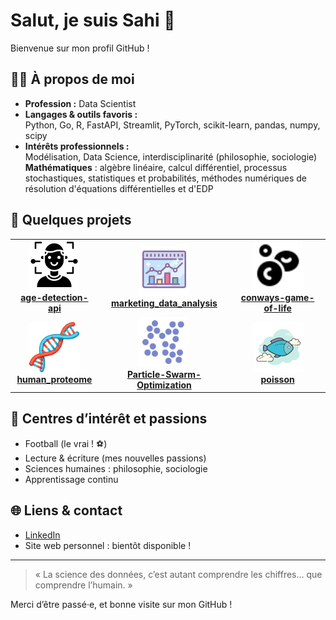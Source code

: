 # Salut, je suis Sahi 👋

Bienvenue sur mon profil GitHub !

## 👨‍💻 À propos de moi

- **Profession :** Data Scientist  
- **Langages & outils favoris :**  
  Python, Go, R, FastAPI, Streamlit, PyTorch, scikit-learn, pandas, numpy, scipy  
- **Intérêts professionnels :**  
  Modélisation, Data Science, interdisciplinarité (philosophie, sociologie)  
  **Mathématiques** : algèbre linéaire, calcul différentiel, processus stochastiques, statistiques et probabilités, méthodes numériques de résolution d'équations différentielles et d'EDP

## 🚀 Quelques projets 

<table>
  <tr>
    <td align="center">
      <a href="https://github.com/sahi-mfg/age-detection-api">
        <img src="https://github.com/sahi-mfg/sahi-mfg/blob/main/assets/age-detection-api.png" width="80" alt="Age Detection API"/><br/>
        <b>age-detection-api</b>
      </a>
    </td>
    <td align="center">
      <a href="https://github.com/sahi-mfg/marketing_data_analysis">
        <img src="https://github.com/sahi-mfg/sahi-mfg/blob/main/assets/marketing_data_analysis.png" width="80" alt="Marketing Data Analysis"/><br/>
        <b>marketing_data_analysis</b>
      </a>
    </td>
    <td align="center">
      <a href="https://github.com/sahi-mfg/conways-game-of-life">
        <img src="https://github.com/sahi-mfg/sahi-mfg/blob/main/assets/conways-game-of-life.png" width="80" alt="Conway's Game of Life"/><br/>
        <b>conways-game-of-life</b>
      </a>
    </td>
  </tr>
  <tr>
    <td align="center">
      <a href="https://github.com/sahi-mfg/human_proteome">
        <img src="https://github.com/sahi-mfg/sahi-mfg/blob/main/assets/human_proteome.png" width="80" alt="Human Proteome"/><br/>
        <b>human_proteome</b>
      </a>
    </td>
    <td align="center">
      <a href="https://github.com/sahi-mfg/Particle-Swarm-Optimization">
        <img src="https://github.com/sahi-mfg/sahi-mfg/blob/main/assets/Particle-Swarm-Optimization.png" width="80" alt="Particle Swarm Optimization"/><br/>
        <b>Particle-Swarm-Optimization</b>
      </a>
    </td>
    <td align="center">
      <a href="https://github.com/sahi-mfg/poisson">
        <img src="https://github.com/sahi-mfg/sahi-mfg/blob/main/assets/poisson.png" width="80" alt="Poisson"/><br/>
        <b>poisson</b>
      </a>
    </td>
  </tr>
</table>

## 🌱 Centres d’intérêt et passions

- Football (le vrai ! ⚽)
- Lecture & écriture (mes nouvelles passions)
- Sciences humaines : philosophie, sociologie
- Apprentissage continu

## 🌐 Liens & contact

- [LinkedIn](https://www.linkedin.com/in/ton-profil) <!-- Remplace ce lien par le tien -->
- Site web personnel : bientôt disponible !

---

> « La science des données, c’est autant comprendre les chiffres… que comprendre l’humain. »

Merci d’être passé·e, et bonne visite sur mon GitHub !
